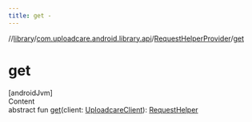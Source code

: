 ```yaml
---
title: get -
---
```

//[library](../../index.md)/[com.uploadcare.android.library.api](../index.md)/[RequestHelperProvider](index.md)/[get](get.md)



# get  
[androidJvm]  
Content  
abstract fun [get](get.md)(client: [UploadcareClient](../-uploadcare-client/index.md)): [RequestHelper](../-request-helper/index.md)  



